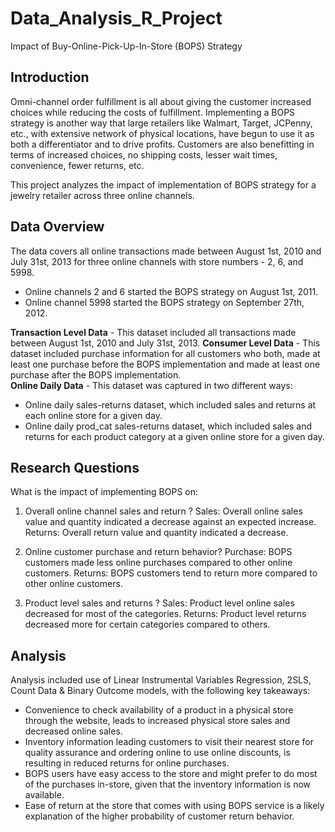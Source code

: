 # Data_Analysis_R_Project
Impact of Buy-Online-Pick-Up-In-Store (BOPS) Strategy

<h2>Introduction</h2>

Omni-channel order fulfillment is all about giving the customer increased choices while reducing the costs of fulfillment. Implementing a BOPS strategy is another way that large retailers like Walmart, Target, JCPenny, etc., with extensive network of physical locations, have begun to use it as both a differentiator and to drive profits. Customers are also benefitting in terms of increased choices, no shipping costs, lesser wait times, convenience, fewer returns, etc. 

This project analyzes the impact of implementation of BOPS strategy for a jewelry retailer across three online channels. 

<h2>Data Overview</h2>

The data covers all online transactions made between August 1st, 2010 and July 31st, 2013 for three online channels with store numbers - 2, 6, and 5998.
<ul>
  <li>Online channels 2 and 6 started the BOPS strategy on August 1st, 2011.</li>
  <li>Online channel 5998 started the BOPS strategy on September 27th, 2012.</li>
</ul>
<p><b>Transaction Level Data</b> - This dataset included all transactions made between August 1st, 2010 and July 31st, 2013.
<b>Consumer Level Data</b> - This dataset included purchase information for all customers who both, made at least one purchase before the BOPS implementation and made at least one purchase after the BOPS implementation. <br>
<b>Online Daily Data</b> - This dataset was captured in two different ways:</p>
<ul>
  <li>Online daily sales-returns dataset, which included sales and returns at each online store for a given day.</li>
  <li>Online daily prod_cat sales-returns dataset, which included sales and returns for each product category at a given online store for a given day.</li>
</ul>

<h2>Research Questions</h2>

What is the impact of implementing BOPS on: 
1) Overall online channel sales and return ?
Sales: Overall online sales value and quantity indicated a decrease against an expected increase.
Returns: Overall return value and quantity indicated a decrease.

2) Online customer purchase and return behavior?
Purchase: BOPS customers made less online purchases compared to other online customers.
Returns: BOPS customers tend to return more compared to other online customers.

3) Product level sales and returns ? 
Sales: Product level online sales decreased for most of the categories.
Returns: Product level returns decreased more for certain categories compared to others.


<h2>Analysis</h2>

Analysis included use of Linear Instrumental Variables Regression, 2SLS, Count Data & Binary Outcome models, with the following key takeaways:
<ul>
<li>Convenience to check availability of a product in a physical store through the website, leads to increased physical store sales and decreased online sales.</li>
<li>Inventory information leading customers to visit their nearest store for quality assurance and ordering online to use online discounts, is resulting in reduced returns for online purchases.</li>
<li>BOPS users have easy access to the store and might prefer to do most of the purchases in-store, given that the inventory information is now available.</li>
<li>Ease of return at the store that comes with using BOPS service is a likely explanation of the higher probability of customer return behavior.</li>
</ul>

